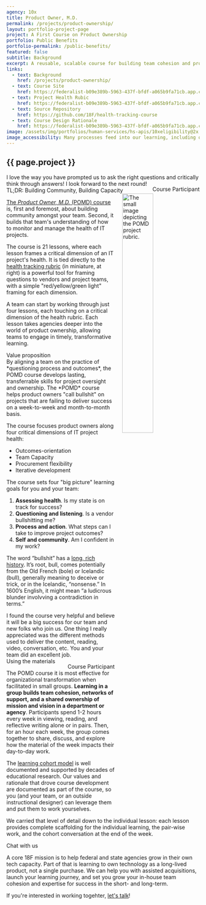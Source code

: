```yaml
---
agency: 10x
title: Product Owner, M.D.
permalink: /projects/product-ownership/
layout: portfolio-project-page
project: A First Course on Product Ownership
portfolio: Public Benefits
portfolio-permalink: /public-benefits/
featured: false
subtitle: Background
excerpt: A reusable, scalable course for building team cohesion and product ownership skills.
links:
  - text: Background
    href: /projects/product-ownership/
  - text: Course Site
    href: https://federalist-b09e389b-5963-437f-bfdf-a065b9fa71cb.app.cloud.gov/site/18f/health-tracking-course/
  - text: Project Health Rubic
    href: https://federalist-b09e389b-5963-437f-bfdf-a065b9fa71cb.app.cloud.gov/site/18f/health-tracking-course/rubric/
  - text: Source Repository 
    href: https://github.com/18F/health-tracking-course
  - text: Course Design Rationale
    href: https://federalist-b09e389b-5963-437f-bfdf-a065b9fa71cb.app.cloud.gov/site/18f/health-tracking-course/admin/learningcohorts/
image: /assets/img/portfolios/human-services/hs-apis/10xeligibility@2x.png
image_accessibility: Many processes feed into our learning, including our colleagues and community.
---
```


## {{ page.project }}

<div class="testimonial-blockquote" markdown="1">
I love the way you have prompted us to ask the right questions and critically think through answers! I look forward to the next round! 
<span style="float:right;margin-top:1em;">Course Participant</span>
</div>

<div class="small-caps">TL;DR: Building Community, Building Capacity</div>
<img src="https://federalist-b09e389b-5963-437f-bfdf-a065b9fa71cb.app.cloud.gov/site/18f/health-tracking-course/assets/images/small-health-rubric.png" style="float:right;margin-left:20px;margin-bottom:20px;" width="40%" alt="The small image depicting the POMD project rubric.">

[The *Product Owner, M.D.* (POMD) course](https://federalist-b09e389b-5963-437f-bfdf-a065b9fa71cb.app.cloud.gov/site/18f/health-tracking-course/) is, first and foremost, about building community amongst your team. Second, it builds that team's understanding of how to monitor and manage the health of IT projects.

The course is 21 lessons, where each lesson frames a critical dimension of an IT project's health. It is tied directly to the [health tracking rubric](https://federalist-b09e389b-5963-437f-bfdf-a065b9fa71cb.app.cloud.gov/site/18f/health-tracking-course/rubric/) (in miniature, at right) is a powerful tool for framing questions to vendors and project teams, with a simple "red/yellow/green light" framing for each dimension. 

A team can start by working through just four lessons, each touching on a critical dimension of the health rubric. Each lesson takes agencies deeper into the world of product ownership, allowing teams to engage in timely, transformative learning.

<div class="small-caps">Value proposition</div>
By aligning a team on the practice of *questioning process and outcomes*, the POMD course develops lasting, transferrable skills for project oversight and ownership. The *POMD* course helps product owners "call bullshit" on projects that are failing to deliver success on a week-to-week and month-to-month basis. 

The course focuses product owners along four critical dimensions of IT project health:

* Outcomes-orientation
* Team Capacity
* Procurement flexibility
* Iterative development

The course sets four "big picture" learning goals for you and your team:

1. **Assessing health**. Is my state is on track for success?
2. **Questioning and listening**. Is a vendor bullshitting me?
3. **Process and action**. What steps can I take to improve project outcomes?
4. **Self and community**. Am I confident in my work?

The word “bullshit” has a [long, rich history](https://www.etymonline.com/word/bull?ref=etymonline_crossreference#etymonline_v_18053). It’s root, bull, comes potentially from the Old French (bole) or Icelandic (bull), generally meaning to deceive or trick, or in the Icelandic, “nonsense.” In 1600’s English, it might mean “a ludicrous blunder involvving a contradiction in terms.” 


<div class="testimonial-blockquote" markdown="1">
I found the course very helpful and believe it will be a big success for our team and new folks who join us. One thing I really appreciated was the different methods used to deliver the content, reading, video, conversation, etc. You and your team did an excellent job.
<span style="float:right;margin-top:1em;">Course Participant</span>
</div>


<div class="small-caps">Using the materials</div>

The POMD course it is most effective for organizational transformation when facilitated in small groups. **Learning in a group builds team cohesion, networks of support, and a shared ownership of mission and vision in a department or agency**. Participants spend 1-2 hours every week in viewing, reading, and reflective writing alone or in pairs. Then, for an hour each week, the group comes together to share, discuss, and explore how the material of the week impacts their day-to-day work. 

The [learning cohort model](https://federalist-b09e389b-5963-437f-bfdf-a065b9fa71cb.app.cloud.gov/site/18f/health-tracking-course/admin/learningcohorts/) is well documented and supported by decades of educational research. Our values and rationale that drove course development are documented as part of the course, so you (and your team, or an outside instructional designer) can leverage them and put them to work yourselves.

We carried that level of detail down to the individual lesson: each lesson provides complete scaffolding for the individual learning, the pair-wise work, and the cohort conversation at the end of the week. 


<div class="small-caps">Chat with us</div>

A core 18F mission is to help federal and state agencies grow in their own tech capacity. Part of that is learning to own technology as a long-lived product, not a single purchase. We can help you with assisted acquisitions, launch your learning journey, and set you grow your in-house team cohesion and expertise for success in the short- and long-term. 

If you're interested in working togehter, [let's talk](https://18f.gsa.gov/contact/)!

